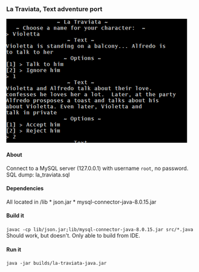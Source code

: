 ### La Traviata, Text adventure port

![Image example](example.png)

#### About
Connect to a MySQL server (127.0.0.1) with username ```root```, no password.
SQL dump: la_traviata.sql

#### Dependencies
All located in /lib
    * json.jar
    * mysql-connector-java-8.0.15.jar

#### Build it

```javac -cp lib/json.jar;lib/mysql-connector-java-8.0.15.jar src/*.java```
Should work, but doesn't. Only able to build from IDE.

#### Run it
```java -jar builds/la-traviata-java.jar```
